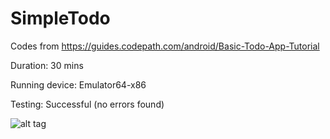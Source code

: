 # SimpleTodo

Codes from https://guides.codepath.com/android/Basic-Todo-App-Tutorial

Duration: 30 mins

Running device: Emulator64-x86

Testing: Successful (no errors found)

![alt tag](https://cloud.githubusercontent.com/assets/11301947/9419125/e52fd524-480d-11e5-8cff-59af47d0fbb1.png)

